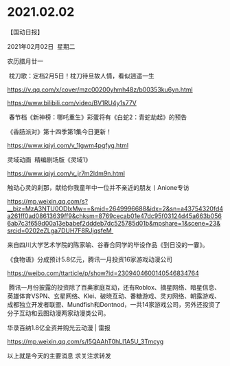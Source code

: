 ﻿#  2021.02.02
【国动日报】

2021年02月02日  星期二


农历腊月廿一


 枕刀歌：定档2月5日！枕刀待旦故人情，看似逍遥一生

https://v.qq.com/x/cover/mzc00200yhmh48z/b00353ku6yn.html

https://www.bilibili.com/video/BV1RU4y1s77V










 春节档《新神榜：哪吒重生》彩蛋将有《白蛇2：青蛇劫起》的预告




《香肠派对》第十四季第1集今日更新！


https://www.iqiyi.com/v_1lgwm4pgfyg.html







灵域动画  精编剧场版《灵域1》

https://www.iqiyi.com/v_jr7m2ldm9n.html

触动心灵的刹那，献给你我童年中一位并不亲近的朋友丨Anione专访

https://mp.weixin.qq.com/s?__biz=MzA3NTU0ODIxMw==&mid=2649996688&idx=2&sn=a43754320fd4a261ff0ad08613639ff9&chksm=8769cecab01e47dc95f03124d45a663b0566ab7c3f659d00a13ebabef2dddeb7dc525785d01b&mpshare=1&scene=23&srcid=0202eZLga7DUH7F8RJjqsfeM 


来自四川大学艺术学院的陈家喻、谷春合同学的毕设作品《到日没的一霎》。

《食物语》分成预计5.8亿元，腾讯一月投资16家游戏动漫公司

https://weibo.com/ttarticle/p/show?id=2309404600140546834764

 腾讯一月份披露的投资除了百奥家庭互动，还有Roblox、摘星网络、暗星信息、英雄体育VSPN、玄星网络、Klei、破晓互动、番糖游戏、灵刃网络、朝露游戏、成都独立开发者联盟、Mundfish和Dontnod，一共14家游戏公司，另外还投资了分子互动和云图动漫两家动漫类公司。


华录百纳1.8亿全资并购光云动漫 | 雷报

https://mp.weixin.qq.com/s/l5QAAhT0hLI1A5U_3Tmcyg


以上就是今天的主要消息
求关注求转发
















